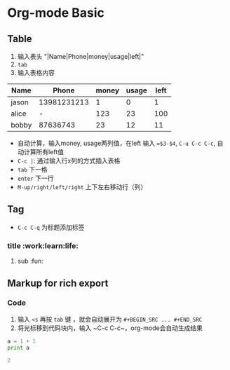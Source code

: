 # Org-mode Basic


## Table

1.  输入表头 "|Name|Phone|money|usage|left|"
2.  `tab`
3.  输入表格内容

| Name  | Phone       | money | usage | left |
|----- |----------- |----- |----- |---- |
| jason | 13981231213 | 1     | 0     | 1    |
| alice | -           | 123   | 23    | 100  |
| bobby | 87636743    | 23    | 12    | 11   |

-   自动计算，输入money, usage两列值，在left 输入 `=$3-$4`, `C-u C-c C-c`, 自动计算所有left值
-   `C-c |`: 通过输入行x列的方式插入表格
-   `tab` 下一格
-   `enter` 下一行
-   `M-up/right/left/right` 上下左右移动行（列）


## Tag

-   `C-c C-q` 为标题添加标签


### title     :work:learn:life:

1.  sub     :fun:


## Markup for rich export


### Code

1.  输入 `<s` 再按 `tab` 键 ，就会自动展开为 `#+BEGIN_SRC ... #+END_SRC`
2.  将光标移到代码块内，输入 ~C-c C-c~，org-mode会自动生成结果

```python
a = 1 + 1
print a
```

```python
2
```

